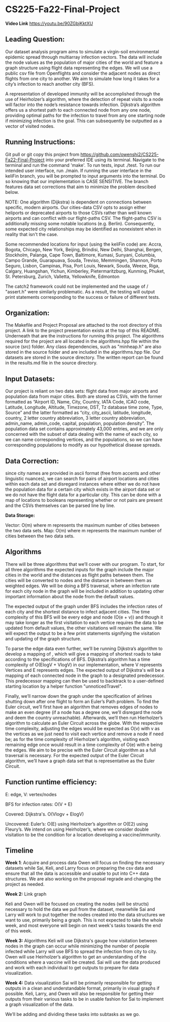 # CS225-Fa22-Final-Project
**Video Link**
https://youtu.be/90ZGbjKktXU

## **Leading Question**: 
 Our dataset analysis program aims to simulate a virgin-soil environmental epidemic spread through multiarray infection vectors. The data will include the node values as the population of major cities of the world and feature a graph structure using flight data representing the edges. We will use a public csv file from Openflights and consider the adjacent nodes as direct flights from one city to another. We aim to simulate how long it takes for a city’s infection to reach another city (BFS). 
 
 A representation of developed immunity will be accomplished through the use of Heirholzer’s algorithm, where the detection of repeat visits to a node will factor into the node’s resistance towards infection. Dijkstra’s algorithm offers us a shortest path to each connected node from any one node, providing optimal paths for the infection to travel from any one starting node if minimizing infection is the goal. This can subsequently be outputted as a vector of visited nodes. 
 
## **Running Instructions:**
Git pull or git copy this project from https://github.com/owenshi2/CS225-Fa22-Final-Project into your preferred IDE using its terminal. Navigate to the terminal and run the command 'make'. To run tests, input ./test. To run our intended user interface, run ./main. If running the user interface in the keliFin branch, you will be prompted to input arguments into the terminal. Do so knowing that our implementation is CASE SENSITIVE. The branch features data set corrections that aim to minimize the problem descibed below.

NOTE: One algorithm (Dijkstra) is dependent on connections between specific, modern airports. Our cities-data CSV opts to assign either heliports or deprecated airports to those CSVs rather than well known airports and can conflict with our flight-paths CSV. The flight-paths CSV is additionally missing some notable locations (e.g. Berlin). Consequently, some expected city relationships may be identified as nonexistent when in reality that isn't the case.

Some recommended locations for input (using the keliFin code) are:
Accra, Bogota, Chicago, New York, Beijing, Brindisi, New Delhi, Shanghai, Bergen, Stockholm, Palanga, Cape Town, Baltimore, Kumasi, Sunyani, Columbia, Campo Grande, Guarapuava, Souda, Treviso, Memmingen, Shannon, Porto Seguro, Lisbon, Campinas, Pisa, Port Louis, Newark, Souda, Weeze, Riga, Calgary, Huangshan, Yichun, Kimberley, Pietermaritzburg, Kunming, Phuket, St. Petersburg, Zurich, Valletta, Yellowknife, Edmonton

The catch2 framework could not be implemented and the usage of <cassert> / "assert.h" were similarly problematic. As a result, the testing will output print statements corresponding to the success or failure of different tests.

## **Organization**:
The Makefile and Project Proposal are attached to the root directory of this project. A link to the project presentation exists at the top of this README. Underneath that are the instructions for running this project. The algorithms required for the project are all located in the algorithms.hpp file within the source (src) folder. Any class dependencies, such as "minheap.h" are also stored in the source folder and are included in the algorithms.hpp file. Our datasets are stored in the source directory. The written report can be found in the results.md file in the source directory.


## **Input Datasets**:
Our project is reliant on two data sets: flight data from major airports and population data from major cities. Both are stored as CSVs, with the former formatted as “Airport ID, Name, City, Country, IATA Code, ICAO code, Latitude, Longitude, Altitude, Timezone, DST, Tz database time zone, Type, Source” and the latter formatted as “city, city_ascii, latitude, longitude, country, 2 letter country abbreviation, 3 letter country abbreviation, admin_name, admin_code, capital, population, population density”. The population data set contains  approximately 43,000 entries, and we are only concerned with the subset of data dealing with the name of each city, so we can name corresponding vertices, and the populations, so we can have corresponding populations to modify as our hypothetical disease spreads.


## **Data Correction**:
since city names are provided in ascii format (free from accents and other linguistic nuances), we can search for pairs of airport locations and cities within each data set and disregard instances where either we do not have the population data for a certain city which exists in the airport data set or we do not have the flight data for a particular city. This can be done with a map of locations to booleans representing whether or not pairs are present and the CSVs themselves can be parsed line by line.

**Data Storage:**

Vector: O(m) where m represents the maximum number of cities between the two data sets.
Map: O(m) where m represents the maximum number of cities between the two data sets.


## **Algorithms**
There will be three algorithms that we’ll cover with our program. To start, for all three algorithms the expected inputs for the graph include the major cities in the world and the distances as flight paths between them. The cities will be converted to nodes and the distance in between them as weighted edges. We will be doing a BFS traversal, where an infection rate for each city node in the graph will be included in addition to updating other important information about the node from the default values.


The expected output of the graph under BFS includes the infection rates of each city and the shortest distance to infect adjacent cities. The time complexity of this BFS will be every edge and node (O(e + v)) and though it may take longer as the first visitation to each vertice requires the data to be updated from default values, the other visitations will remain the same. We will expect the output to be a few print statements signifying the visitation and updating of the graph structure. 


To parse the edge data even further, we’ll be running Dijkstra’s algorithm to develop a mapping of , which will give a mapping of shortest roads to take according to the specifications of BFS. Dijkstra’s algorithm has a time complexity of O(ElogV + VlogV) in our implementation, where V represents Vertices and E represents edges. The expected output of Dijkstra's will be a mapping of each connected node in the graph to a designated predecessor. This predecessor mapping can then be used to backtrack to a user-defined starting location by a helper function "unnoticedTravel".


Finally, we’ll narrow down the graph under the specification of airlines shutting down after one flight to form an Euler’s Path problem. To find the Euler circuit, we’ll first have an algorithm that removes edges of nodes to make an even degree (if a node has a degree one, we’ll disregard the node and deem the country unreachable). Afterwards, we’ll then run Hierholzer’s algorithm to calculate an Euler Circuit across the globe. With the respective time complexity, adjusting the edges would be expected as O(v) with v as the vertices as we just need to visit each vertice and remove a node if need be; as for the time complexity of Hierholzer’s algorithm, visiting each remaining edge once would result in a time complexity of O(e) with e being the edges. We aim to be precise with the Euler Circuit algorithm as a full traversal is necessary. For the expected output of the Euler Circuit algorithm, we’ll have a graph data set that is representative as the Euler Circuit.

## **Function runtime efficiency:**

E: edge, V: vertex/nodes
 
BFS for infection rates: O(V + E)
 
Covered: Dijkstra's. O(Vlogv + ElogV)
 
Uncovered: Euler’s: O(E) using Heirholzer’s algorithm or O(E2) using Fleury’s. We intend on using Heirholzer’s, where we consider double visitation to be the condition for a location developing a vaccine/immunity.

## Timeline

**Week 1**: Acquire and process data
Owen will focus on finding the necessary datasets while Sai, Keli, and Larry focus on preparing the csv data and ensure that all the data is accessible and usable to put into C++ data structures. We are also working on the proposal regrade and changing the project as needed.


**Week 2:** Link graph

Keli and Owen will be focused on creating the nodes (will be structs) necessary to hold the data we pull from the dataset, meanwhile Sai and Larry will work to put together the nodes created into the data structures we want to use, primarily being a graph. This is not expected to take the whole week, and most everyone will begin on next week's tasks towards the end of this week.

**Week 3:** Algorithms
Keli will use Dijkstra's gauge how visitation between nodes in the graph can occur while minimizing the number of people infected while Larry will use BFS to spread the infection from city to city. Owen will use Heirholzer’s algorithm to get an understanding of the conditions where a vaccine will be created. Sai will use the data produced and work with each individual to get outputs to prepare for data visualization.

**Week 4:** Data visualization
Sai will be primarily responsible for getting outputs in a clean and understandable format, primarily in visual graphs if possible. Keli, Larry, and Owen will also be responsible for getting their outputs from their various tasks to be in usable fashion for Sai to implement a graph visualization of the data.

We’ll be adding and dividing these tasks into subtasks as we go.
